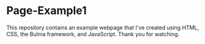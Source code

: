 # Page-Example1
This repository contains an example webpage that I've created using HTML, CSS, the Bulma framework, and JavaScript. Thank you for watching.
